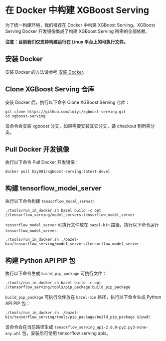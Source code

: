 # 在 Docker 中构建 XGBoost Serving

为了统一构建环境，我们推荐在 Docker 中构建 XGBoost Serving。XGBoost Serving Docker 开发镜像集成了构建 XGBoost Serving 所需的全部依赖。

**注意：目前我们仅支持构建运行在 Linux 平台上的可执行文件。**

## 安装 Docker

安装 Docker 的方法请参考 [安装 Docker](https://docs.docker.com/get-docker/).

## Clone XGBoost Serving 仓库

安装 Docker 后，执行以下命令 Clone XGBoost Serving 仓库：

  ```
git clone https://github.com/iqiyi/xgboost-serving.git
cd xgboost-serving
  ```

该命令会安装 xgboost 分支，如果需要安装其它分支，请 checkout 到所需分支。

## Pull Docker 开发镜像

执行以下命令 Pull Docker 开发镜像：

  ```
docker pull hzy001/xgboost-serving:latest-devel
  ```

## 构建 tensorflow_model_server

执行以下命令构建 `tensorflow_model_server`:

  ```
./tools/run_in_docker.sh bazel build -c opt //tensorflow_serving/model_servers:tensorflow_model_server
  ```

`tensorflow_model_server` 可执行文件放在 `bazel-bin` 路径，执行以下命令运行 `tensorflow_model_server`:

  ```
./tools/run_in_docker.sh ./bazel-bin/tensorflow_serving/model_servers/tensorflow_model_server
  ```

## 构建 Python API PIP 包

执行以下命令生成 `build_pip_package` 可执行文件：

  ```
./tools/run_in_docker.sh bazel build -c opt //tensorflow_serving/tools/pip_package:build_pip_package
  ```

`build_pip_package` 可执行文件放在 `bazel-bin` 路径，执行以下命令生成 Python API PIP 包：

  ```
./tools/run_in_docker.sh ./bazel-bin/tensorflow_serving/tools/pip_package/build_pip_package $(pwd)
  ```

该命令会在当前路径生成 `tensorflow_serving_api-2.0.0-py2.py3-none-any.whl` 包，安装后可使用 tensorflow serving apis。
